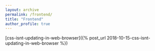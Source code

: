 ```yaml
---
layout: archive
permalink: /frontend/
title: "Frontend"
author_profile: true
---
```


[css-isnt-updating-in-web-browser]({% post_url 2018-10-15-css-isnt-updating-in-web-browser %})
